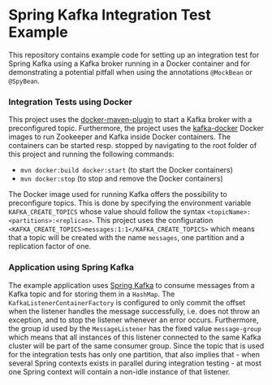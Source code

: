 # Spring Kafka Integration Test Example

This repository contains example code for setting up an integration test for Spring Kafka using a Kafka broker running
in a Docker container and for demonstrating a potential pitfall when using the annotations `@MockBean` or `@SpyBean`.

### Integration Tests using Docker

This project uses the [docker-maven-plugin](https://github.com/fabric8io/docker-maven-plugin) to start a Kafka broker
with a preconfigured topic. Furthermore, the project uses the [kafka-docker](https://github.com/wurstmeister/kafka-docker)
Docker images to run Zookeeper and Kafka inside Docker containers. The containers can be started resp. stopped by navigating
to the root folder of this project and running the following commands:

* `mvn docker:build docker:start` (to start the Docker containers)
* `mvn docker:stop` (to stop and remove the Docker containers)

The Docker image used for running Kafka offers the possibility to preconfigure topics. This is done by specifying the
environment variable `KAFKA_CREATE_TOPICS` whose value should follow the syntax `<topicName>:<partitions>:<replicas>`.
This project uses the configuration `<KAFKA_CREATE_TOPICS>messages:1:1</KAFKA_CREATE_TOPICS>` which means that a topic
will be created with the name `messages`, one partition and a replication factor of one. 

### Application using Spring Kafka

The example application uses [Spring Kafka](https://spring.io/projects/spring-kafka) to consume messages from a Kafka
topic and for storing them in a `HashMap`. The `KafkaListenerContainerFactory` is configured to only commit the offset
when the listener handles the message successfully, i.e. does not throw an exception, and to stop the listener whenever
an error occurs. Furthermore, the group id used by the `MessageListener` has the fixed value `message-group` which means
that all instances of this listener connected to the same Kafka cluster will be part of the same consumer group. Since
the topic that is used for the integration tests has only one partition, that also implies that - when several Spring
contexts exists in parallel during integration testing - at most one Spring context will contain a non-idle instance of
that listener.